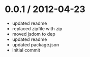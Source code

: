 
0.0.1 / 2012-04-23 
==================

  * updated readme
  * replaced zipfile with zip
  * moved jsdom to dep
  * updated readme
  * updated package.json
  * initial commit
